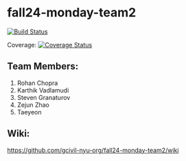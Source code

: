 # fall24-monday-team2

[![Build Status](https://app.travis-ci.com/gcivil-nyu-org/fall24-monday-team2.svg?token=Ws8r5XrbQFzCJMCr9AX7&branch=forum_filter)](https://app.travis-ci.com/gcivil-nyu-org/fall24-monday-team2)

Coverage:  [![Coverage Status](https://coveralls.io/repos/github/gcivil-nyu-org/fall24-monday-team2/badge.svg?branch=forum_filter)](https://coveralls.io/github/gcivil-nyu-org/fall24-monday-team2?branch=forum_filter)


## Team Members:
1. Rohan Chopra
2. Karthik Vadlamudi
3. Steven Granaturov
4. Zejun Zhao
5. Taeyeon 

## Wiki:
https://github.com/gcivil-nyu-org/fall24-monday-team2/wiki
